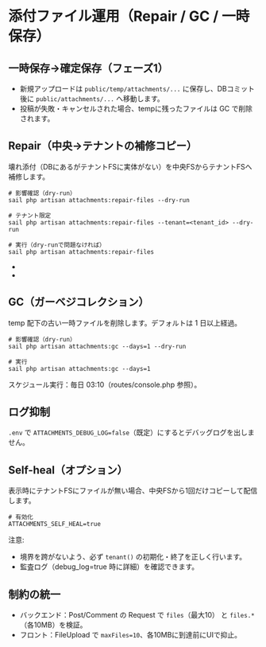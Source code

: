 # 添付ファイル運用（Repair / GC / 一時保存）

## 一時保存→確定保存（フェーズ1）

- 新規アップロードは `public/temp/attachments/...` に保存し、DBコミット後に `public/attachments/...` へ移動します。
- 投稿が失敗・キャンセルされた場合、tempに残ったファイルは GC で削除されます。

## Repair（中央→テナントの補修コピー）

壊れ添付（DBにあるがテナントFSに実体がない）を中央FSからテナントFSへ補修します。

```
# 影響確認（dry-run）
sail php artisan attachments:repair-files --dry-run

# テナント限定
sail php artisan attachments:repair-files --tenant=<tenant_id> --dry-run

# 実行（dry-runで問題なければ）
sail php artisan attachments:repair-files
```

- [FIXED]: 補修コピー成功。以後は表示可能。
- [MISSING]: 実体が無いため再アップロードが必要。

## GC（ガーベジコレクション）

temp 配下の古い一時ファイルを削除します。デフォルトは 1 日以上経過。

```
# 影響確認（dry-run）
sail php artisan attachments:gc --days=1 --dry-run

# 実行
sail php artisan attachments:gc --days=1
```

スケジュール実行：毎日 03:10（routes/console.php 参照）。

## ログ抑制

`.env` で `ATTACHMENTS_DEBUG_LOG=false`（既定）にするとデバッグログを出しません。

## Self-heal（オプション）

表示時にテナントFSにファイルが無い場合、中央FSから1回だけコピーして配信します。

```
# 有効化
ATTACHMENTS_SELF_HEAL=true
```

注意:
- 境界を跨がないよう、必ず `tenant()` の初期化・終了を正しく行います。
- 監査ログ（debug_log=true 時に詳細）を確認できます。

## 制約の統一

- バックエンド：Post/Comment の Request で `files`（最大10） と `files.*`（各10MB）を検証。
- フロント：FileUpload で `maxFiles=10`、各10MBに到達前にUIで抑止。
